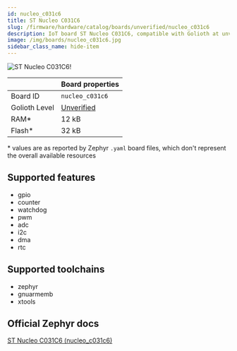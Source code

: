 ```yaml
---
id: nucleo_c031c6
title: ST Nucleo C031C6
slug: /firmware/hardware/catalog/boards/unverified/nucleo_c031c6
description: IoT board ST Nucleo C031C6, compatible with Golioth at unverified level.
image: /img/boards/nucleo_c031c6.jpg
sidebar_class_name: hide-item
---
```


[//]: # (This is an auto-generated file, do not edit! Changes to it will be lost upon re-generation)

![ST Nucleo C031C6!](/img/boards/nucleo_c031c6.jpg "ST Nucleo C031C6")

|                | Board properties     |
| -------------  | -------------------- |
| Board ID       | `nucleo_c031c6` |
| Golioth Level  | [Unverified](/firmware/hardware#unverified-boards) |
| RAM*           | 12 kB |
| Flash*         | 32 kB |

\* values are as reported by Zephyr `.yaml` board files, which don't represent the overall available resources



## Supported features

* gpio
* counter
* watchdog
* pwm
* adc
* i2c
* dma
* rtc

## Supported toolchains

* zephyr
* gnuarmemb
* xtools

## Official Zephyr docs

[ST Nucleo C031C6 (nucleo_c031c6)](https://docs.zephyrproject.org/latest/boards/st/nucleo_c031c6/doc/index.html)

